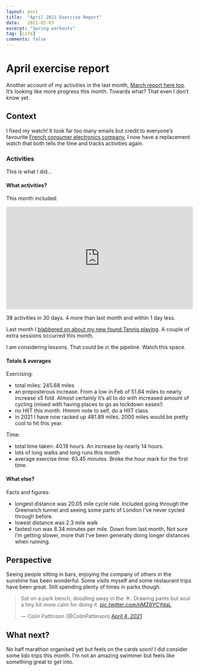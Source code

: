 ```yaml
---
layout: post
title:  "April 2021 Exercise Report"
date:   2021-05-03
excerpt: "Spring workouts"
tag: [Life]
comments: false
---
```

# April exercise report
Another account of my activities in the last month, [March report here too](https://colinpattinson.github.io/exercise-2021-3/). It’s looking like more progress this month. Towards what? That even I don’t know yet. 

## Context
I fixed my watch! It took far too many emails but credit to everyone’s favourite [French consumer electronics company](https://www.withings.com/uk/en/), I now have a replacement watch that both tells the time and tracks activities again.

### Activities 
This is what I did…

#### What activities?
This month included:

<iframe title="Count of activities in April" aria-label="Bar Chart" id="datawrapper-chart-v6ue7" src="https://datawrapper.dwcdn.net/v6ue7/1/" scrolling="no" frameborder="0" style="width: 0; min-width: 100% !important; border: none;" height="277"></iframe><script type="text/javascript">!function(){"use strict";window.addEventListener("message",(function(a){if(void 0!==a.data["datawrapper-height"])for(var e in a.data["datawrapper-height"]){var t=document.getElementById("datawrapper-chart-"+e)||document.querySelector("iframe[src*='"+e+"']");t&&(t.style.height=a.data["datawrapper-height"][e]+"px")}}))}();
</script>

38 activities in 30 days. 4 more than last month and within 1 day less. 

Last month I [blabbered on about my new found Tennis playing](https://twitter.com/ColinPattinson/status/1376984134174789633?ref_src=twsrc%5Etfw%7Ctwcamp%5Etweetembed%7Ctwterm%5E1376984134174789633%7Ctwgr%5E%7Ctwcon%5Es1_&ref_url=https%3A%2F%2Fcolinpattinson.github.io%2Fexercise-2021-3%2F). A couple of extra sessions occurred this month. 

I am considering lessons. That could be in the pipeline. Watch this space.

#### Totals & averages
Exercising:
- total miles: 245.68 miles 
- an preposterous increase. From a low in Feb of 51.64 miles to nearly increase x5 fold. Almost certainly it’s all to do with increased amount of cycling (mixed with having places to go as lockdown eases!)
- no HIIT this month. Hmmm note to self, do a HIIT class.
- in 2021 I have now racked up 481.89 miles. 2000 miles would be pretty cool to hit this year.

Time:
- total time taken: 40.19 hours. An increase by nearly 14 hours.
- lots of long walks and long runs this month
- average exercise time: 63.45 minutes. Broke the hour mark for the first time.

#### What else?
Facts and figures:
- longest distance was 20.05 mile cycle ride. Included going through the Greenwich tunnel and seeing some parts of London I’ve never cycled through before.
- lowest distance was 2.3 mile walk 
- fastest run was 8.34 minutes per mile. Down from last month, Not sure I’m getting slower, more that I’ve been generally doing longer distances when running.

## Perspective
Seeing people sitting in bars, enjoying the company of others in the sunshine has been wonderful. Some visits myself and some restaurant trips have been great. Still spending plenty of times in parks though.

<blockquote class="twitter-tweet"><p lang="en" dir="ltr">Sat on a park bench, doodling away in the ☀️. Drawing pants but soul a tiny bit more calm for doing it. <a href="https://t.co/nMZ6YCYdaL">pic.twitter.com/nMZ6YCYdaL</a></p>&mdash; Colin Pattinson (@ColinPattinson) <a href="https://twitter.com/ColinPattinson/status/1378692810187100163?ref_src=twsrc%5Etfw">April 4, 2021</a></blockquote> <script async src="https://platform.twitter.com/widgets.js" charset="utf-8"></script>  

## What next?
No half marathon organised yet but feels on the cards soon! I did consider some lido trips this month. I’m not an amazing swimmer but feels like something great to get into.
